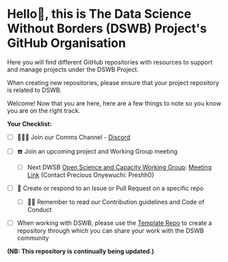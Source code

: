 # Hello👋, this is The Data Science Without Borders (DSWB) Project's GitHub Organisation

Here you will find different GitHub repositories with resources to support and manage projects under the DSWB Project.

When creating new repositories, please ensure that your project repository is related to DSWB.

Welcome! Now that you are here, here are a few things to note so you know you are on the right track.

**Your Checklist:**

- [ ] 🧑‍🤝‍🧑 Join our Comms Channel - [Discord](https://discord.gg/9Mx2fMjS4g)
- [ ] ☎️ Join an upcoming project and Working Group meeting
  - [ ] Next DWSB [Open Science and Capacity Working Group](): [Meeting Link](https://bit.ly/Open-Science-Capacity-Work-Group-Meeting) (Contact Precious Onyewuchi: Preshh0)
- [ ] 📣 Create or respond to an Issue or Pull Request on a specific repo
  - [ ] 👩‍💻 Remember to read our Contribution guidelines and Code of Conduct
- [ ] When working with DSWB, please use the [Template Repo](https://github.com/aphrc-dswb/reproducible-project-template) to create a repository through which you can share your work with the DSWB community


**(NB: This repository is continually being updated.)**
